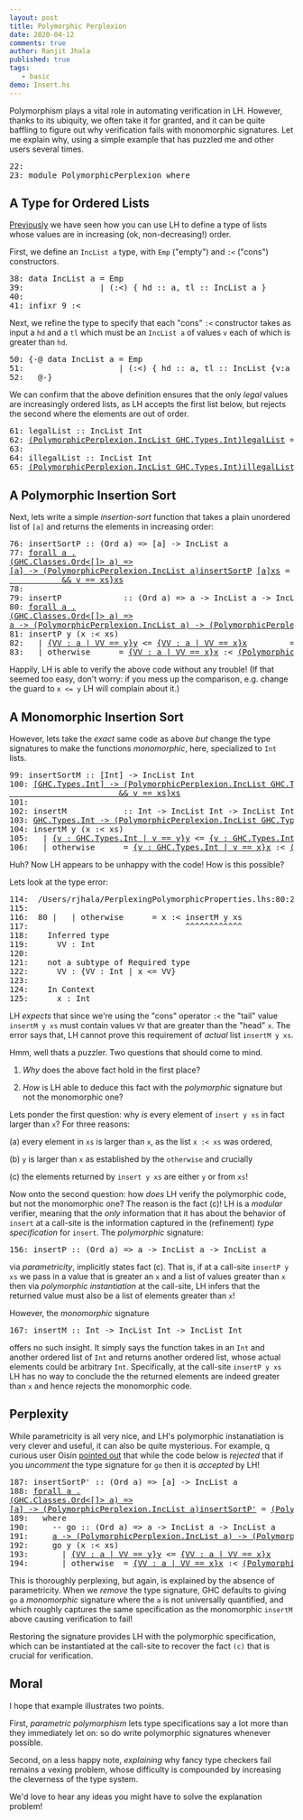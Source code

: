 ```yaml
---
layout: post
title: Polymorphic Perplexion
date: 2020-04-12
comments: true
author: Ranjit Jhala 
published: true
tags:
   - basic
demo: Insert.hs
---
```


Polymorphism plays a vital role in automating verification in LH.
However, thanks to its ubiquity, we often take it for granted, and 
it can be quite baffling to figure out why verification fails with 
monomorphic signatures. Let me explain why, using a simple example 
that has puzzled me and other users several times.

<!-- more -->

<div class="hidden">

<pre><span class=hs-linenum>22: </span>
<span class=hs-linenum>23: </span><span class='hs-keyword'>module</span> <span class='hs-conid'>PolymorphicPerplexion</span> <span class='hs-keyword'>where</span>
</pre>
</div>

A Type for Ordered Lists
------------------------

[Previously](2013-07-29-putting-things-in-order.lhs.md)
we have seen how you can use LH to define a type of lists whose values are in increasing
(ok, non-decreasing!) order.

First, we define an `IncList a` type, with `Emp` ("empty") 
and `:<` ("cons") constructors.


<pre><span class=hs-linenum>38: </span><span class='hs-keyword'>data</span> <span class='hs-conid'>IncList</span> <span class='hs-varid'>a</span> <span class='hs-keyglyph'>=</span> <span class='hs-conid'>Emp</span>
<span class=hs-linenum>39: </span>               <span class='hs-keyglyph'>|</span> <span class='hs-layout'>(</span><span class='hs-conop'>:&lt;</span><span class='hs-layout'>)</span> <span class='hs-layout'>{</span> <span class='hs-varid'>hd</span> <span class='hs-keyglyph'>::</span> <span class='hs-varid'>a</span><span class='hs-layout'>,</span> <span class='hs-varid'>tl</span> <span class='hs-keyglyph'>::</span> <span class='hs-conid'>IncList</span> <span class='hs-varid'>a</span> <span class='hs-layout'>}</span>
<span class=hs-linenum>40: </span>
<span class=hs-linenum>41: </span><span class='hs-keyword'>infixr</span> <span class='hs-num'>9</span> <span class='hs-conop'>:&lt;</span>
</pre>

Next, we refine the type to specify that each "cons" `:<`
constructor takes as input a `hd` and a `tl` which must 
be an `IncList a` of values `v` each of which is greater 
than `hd`. 


<pre><span class=hs-linenum>50: </span><span class='hs-keyword'>{-@</span> <span class='hs-keyword'>data</span> <span class='hs-conid'>IncList</span> <span class='hs-varid'>a</span> <span class='hs-keyglyph'>=</span> <span class='hs-conid'>Emp</span> 
<span class=hs-linenum>51: </span>                   <span class='hs-keyglyph'>|</span> <span class='hs-layout'>(</span><span class='hs-conop'>:&lt;</span><span class='hs-layout'>)</span> <span class='hs-layout'>{</span> <span class='hs-varid'>hd</span> <span class='hs-keyglyph'>::</span> <span class='hs-varid'>a</span><span class='hs-layout'>,</span> <span class='hs-varid'>tl</span> <span class='hs-keyglyph'>::</span> <span class='hs-conid'>IncList</span> <span class='hs-layout'>{</span><span class='hs-varid'>v</span><span class='hs-conop'>:</span><span class='hs-varid'>a</span> <span class='hs-keyglyph'>|</span> <span class='hs-varid'>hd</span> <span class='hs-varop'>&lt;=</span> <span class='hs-varid'>v</span><span class='hs-layout'>}</span><span class='hs-layout'>}</span>  
<span class=hs-linenum>52: </span>  <span class='hs-keyword'>@-}</span>
</pre>

We can confirm that the above definition ensures that the only 
*legal* values are increasingly ordered lists, as LH accepts
the first list below, but rejects the second where the elements
are out of order.


<pre><span class=hs-linenum>61: </span><span class='hs-definition'>legalList</span> <span class='hs-keyglyph'>::</span> <span class='hs-conid'>IncList</span> <span class='hs-conid'>Int</span>
<span class=hs-linenum>62: </span><a class=annot href="#"><span class=annottext>(PolymorphicPerplexion.IncList GHC.Types.Int)</span><span class='hs-definition'>legalList</span></a> <span class='hs-keyglyph'>=</span> <a class=annot href="#"><span class=annottext>GHC.Types.Int</span><span class='hs-num'>0</span></a> <span class='hs-conop'>:&lt;</span> <a class=annot href="#"><span class=annottext>GHC.Types.Int</span><span class='hs-num'>1</span></a> <span class='hs-conop'>:&lt;</span> <a class=annot href="#"><span class=annottext>GHC.Types.Int</span><span class='hs-num'>2</span></a> <span class='hs-conop'>:&lt;</span> <a class=annot href="#"><span class=annottext>GHC.Types.Int</span><span class='hs-num'>3</span></a> <span class='hs-conop'>:&lt;</span> <a class=annot href="#"><span class=annottext>{VV : forall a . (PolymorphicPerplexion.IncList a) | VV == Emp}</span><span class='hs-conid'>Emp</span></a>
<span class=hs-linenum>63: </span>
<span class=hs-linenum>64: </span><span class='hs-definition'>illegalList</span> <span class='hs-keyglyph'>::</span> <span class='hs-conid'>IncList</span> <span class='hs-conid'>Int</span> 
<span class=hs-linenum>65: </span><a class=annot href="#"><span class=annottext>(PolymorphicPerplexion.IncList GHC.Types.Int)</span><span class='hs-definition'>illegalList</span></a> <span class='hs-keyglyph'>=</span> <a class=annot href="#"><span class=annottext>GHC.Types.Int</span><span class='hs-num'>0</span></a> <span class='hs-conop'>:&lt;</span> <a class=annot href="#"><span class=annottext>GHC.Types.Int</span><span class='hs-num'>1</span></a> <span class='hs-conop'>:&lt;</span> <a class=annot href="#"><span class=annottext>GHC.Types.Int</span><span class='hs-num'>3</span></a> <span class='hs-conop'>:&lt;</span> <span class=hs-error><a class=annot href="#"><span class=annottext>GHC.Types.Int</span><span class='hs-num'>2</span></a></span><span class=hs-error> </span><span class=hs-error><span class='hs-conop'>:&lt;</span></span><span class=hs-error> </span><span class=hs-error><a class=annot href="#"><span class=annottext>{VV : forall a . (PolymorphicPerplexion.IncList a) | VV == Emp}</span><span class='hs-conid'>Emp</span></a></span>
</pre>

A Polymorphic Insertion Sort
----------------------------

Next, lets write a simple *insertion-sort* function that 
takes a plain unordered list of `[a]` and returns the elements 
in increasing order:


<pre><span class=hs-linenum>76: </span><span class='hs-definition'>insertSortP</span> <span class='hs-keyglyph'>::</span> <span class='hs-layout'>(</span><span class='hs-conid'>Ord</span> <span class='hs-varid'>a</span><span class='hs-layout'>)</span> <span class='hs-keyglyph'>=&gt;</span> <span class='hs-keyglyph'>[</span><span class='hs-varid'>a</span><span class='hs-keyglyph'>]</span> <span class='hs-keyglyph'>-&gt;</span> <span class='hs-conid'>IncList</span> <span class='hs-varid'>a</span>
<span class=hs-linenum>77: </span><a class=annot href="#"><span class=annottext>forall a .
(GHC.Classes.Ord&lt;[]&gt; a) =&gt;
[a] -&gt; (PolymorphicPerplexion.IncList a)</span><span class='hs-definition'>insertSortP</span></a> <a class=annot href="#"><span class=annottext>[a]</span><span class='hs-varid'>xs</span></a> <span class='hs-keyglyph'>=</span> <span class='hs-varid'>foldr</span> <a class=annot href="#"><span class=annottext>a -&gt; (PolymorphicPerplexion.IncList a) -&gt; (PolymorphicPerplexion.IncList a)</span><span class='hs-varid'>insertP</span></a> <a class=annot href="#"><span class=annottext>{VV : forall a . (PolymorphicPerplexion.IncList a) | VV == Emp}</span><span class='hs-conid'>Emp</span></a> <a class=annot href="#"><span class=annottext>{v : [a] | len v &gt;= 0
           &amp;&amp; v == xs}</span><span class='hs-varid'>xs</span></a>
<span class=hs-linenum>78: </span>
<span class=hs-linenum>79: </span><span class='hs-definition'>insertP</span>             <span class='hs-keyglyph'>::</span> <span class='hs-layout'>(</span><span class='hs-conid'>Ord</span> <span class='hs-varid'>a</span><span class='hs-layout'>)</span> <span class='hs-keyglyph'>=&gt;</span> <span class='hs-varid'>a</span> <span class='hs-keyglyph'>-&gt;</span> <span class='hs-conid'>IncList</span> <span class='hs-varid'>a</span> <span class='hs-keyglyph'>-&gt;</span> <span class='hs-conid'>IncList</span> <span class='hs-varid'>a</span>
<span class=hs-linenum>80: </span><a class=annot href="#"><span class=annottext>forall a .
(GHC.Classes.Ord&lt;[]&gt; a) =&gt;
a -&gt; (PolymorphicPerplexion.IncList a) -&gt; (PolymorphicPerplexion.IncList a)</span><span class='hs-definition'>insertP</span></a> <a class=annot href="#"><span class=annottext>a</span><span class='hs-varid'>y</span></a> <span class='hs-conid'>Emp</span>       <span class='hs-keyglyph'>=</span> <a class=annot href="#"><span class=annottext>{VV : a | VV == y}</span><span class='hs-varid'>y</span></a> <span class='hs-conop'>:&lt;</span> <a class=annot href="#"><span class=annottext>{VV : forall a . (PolymorphicPerplexion.IncList a) | VV == Emp}</span><span class='hs-conid'>Emp</span></a>
<span class=hs-linenum>81: </span><span class='hs-definition'>insertP</span> <span class='hs-varid'>y</span> <span class='hs-layout'>(</span><span class='hs-varid'>x</span> <span class='hs-conop'>:&lt;</span> <span class='hs-varid'>xs</span><span class='hs-layout'>)</span>
<span class=hs-linenum>82: </span>  <span class='hs-keyglyph'>|</span> <a class=annot href="#"><span class=annottext>{VV : a | VV == y}</span><span class='hs-varid'>y</span></a> <span class='hs-varop'>&lt;=</span> <a class=annot href="#"><span class=annottext>{VV : a | VV == x}</span><span class='hs-varid'>x</span></a>         <span class='hs-keyglyph'>=</span> <a class=annot href="#"><span class=annottext>{VV : a | VV == y}</span><span class='hs-varid'>y</span></a> <span class='hs-conop'>:&lt;</span> <a class=annot href="#"><span class=annottext>{VV : a | VV == x}</span><span class='hs-varid'>x</span></a> <span class='hs-conop'>:&lt;</span> <a class=annot href="#"><span class=annottext>{v : (PolymorphicPerplexion.IncList {VV : a | x &lt;= VV}) | v == xs}</span><span class='hs-varid'>xs</span></a>
<span class=hs-linenum>83: </span>  <span class='hs-keyglyph'>|</span> <span class='hs-varid'>otherwise</span>      <span class='hs-keyglyph'>=</span> <a class=annot href="#"><span class=annottext>{VV : a | VV == x}</span><span class='hs-varid'>x</span></a> <span class='hs-conop'>:&lt;</span> <a class=annot href="#"><span class=annottext>(PolymorphicPerplexion.IncList a)</span><span class='hs-varid'>insertP</span></a> <a class=annot href="#"><span class=annottext>{VV : a | VV == y}</span><span class='hs-varid'>y</span></a> <a class=annot href="#"><span class=annottext>{v : (PolymorphicPerplexion.IncList {VV : a | x &lt;= VV}) | v == xs}</span><span class='hs-varid'>xs</span></a>
</pre>

Happily, LH is able to verify the above code without any trouble!
(If that seemed too easy, don't worry: if you mess up the comparison, 
e.g. change the guard to `x <= y` LH will complain about it.)


A Monomorphic Insertion Sort
----------------------------

However, lets take the *exact* same code as above *but* change 
the type signatures to make the functions *monomorphic*, here, 
specialized to `Int` lists.


<pre><span class=hs-linenum>99: </span><span class='hs-definition'>insertSortM</span> <span class='hs-keyglyph'>::</span> <span class='hs-keyglyph'>[</span><span class='hs-conid'>Int</span><span class='hs-keyglyph'>]</span> <span class='hs-keyglyph'>-&gt;</span> <span class='hs-conid'>IncList</span> <span class='hs-conid'>Int</span> 
<span class=hs-linenum>100: </span><a class=annot href="#"><span class=annottext>[GHC.Types.Int] -&gt; (PolymorphicPerplexion.IncList GHC.Types.Int)</span><span class='hs-definition'>insertSortM</span></a> <a class=annot href="#"><span class=annottext>[GHC.Types.Int]</span><span class='hs-varid'>xs</span></a> <span class='hs-keyglyph'>=</span> <span class='hs-varid'>foldr</span> <a class=annot href="#"><span class=annottext>GHC.Types.Int -&gt; (PolymorphicPerplexion.IncList GHC.Types.Int) -&gt; (PolymorphicPerplexion.IncList GHC.Types.Int)</span><span class='hs-varid'>insertM</span></a> <a class=annot href="#"><span class=annottext>{VV : forall a . (PolymorphicPerplexion.IncList a) | VV == Emp}</span><span class='hs-conid'>Emp</span></a> <a class=annot href="#"><span class=annottext>{v : [GHC.Types.Int] | len v &gt;= 0
                       &amp;&amp; v == xs}</span><span class='hs-varid'>xs</span></a>
<span class=hs-linenum>101: </span>
<span class=hs-linenum>102: </span><span class='hs-definition'>insertM</span>            <span class='hs-keyglyph'>::</span> <span class='hs-conid'>Int</span> <span class='hs-keyglyph'>-&gt;</span> <span class='hs-conid'>IncList</span> <span class='hs-conid'>Int</span> <span class='hs-keyglyph'>-&gt;</span> <span class='hs-conid'>IncList</span> <span class='hs-conid'>Int</span> 
<span class=hs-linenum>103: </span><a class=annot href="#"><span class=annottext>GHC.Types.Int -&gt; (PolymorphicPerplexion.IncList GHC.Types.Int) -&gt; (PolymorphicPerplexion.IncList GHC.Types.Int)</span><span class='hs-definition'>insertM</span></a> <a class=annot href="#"><span class=annottext>GHC.Types.Int</span><span class='hs-varid'>y</span></a> <span class='hs-conid'>Emp</span>      <span class='hs-keyglyph'>=</span> <a class=annot href="#"><span class=annottext>{v : GHC.Types.Int | v == y}</span><span class='hs-varid'>y</span></a> <span class='hs-conop'>:&lt;</span> <a class=annot href="#"><span class=annottext>{VV : forall a . (PolymorphicPerplexion.IncList a) | VV == Emp}</span><span class='hs-conid'>Emp</span></a>
<span class=hs-linenum>104: </span><span class='hs-definition'>insertM</span> <span class='hs-varid'>y</span> <span class='hs-layout'>(</span><span class='hs-varid'>x</span> <span class='hs-conop'>:&lt;</span> <span class='hs-varid'>xs</span><span class='hs-layout'>)</span>
<span class=hs-linenum>105: </span>  <span class='hs-keyglyph'>|</span> <a class=annot href="#"><span class=annottext>{v : GHC.Types.Int | v == y}</span><span class='hs-varid'>y</span></a> <span class='hs-varop'>&lt;=</span> <a class=annot href="#"><span class=annottext>{v : GHC.Types.Int | v == x}</span><span class='hs-varid'>x</span></a>         <span class='hs-keyglyph'>=</span> <a class=annot href="#"><span class=annottext>{v : GHC.Types.Int | v == y}</span><span class='hs-varid'>y</span></a> <span class='hs-conop'>:&lt;</span> <a class=annot href="#"><span class=annottext>{v : GHC.Types.Int | v == x}</span><span class='hs-varid'>x</span></a> <span class='hs-conop'>:&lt;</span> <a class=annot href="#"><span class=annottext>{v : (PolymorphicPerplexion.IncList {v : GHC.Types.Int | x &lt;= v}) | v == xs}</span><span class='hs-varid'>xs</span></a>
<span class=hs-linenum>106: </span>  <span class='hs-keyglyph'>|</span> <span class='hs-varid'>otherwise</span>      <span class='hs-keyglyph'>=</span> <a class=annot href="#"><span class=annottext>{v : GHC.Types.Int | v == x}</span><span class='hs-varid'>x</span></a> <span class='hs-conop'>:&lt;</span> <span class=hs-error><a class=annot href="#"><span class=annottext>(PolymorphicPerplexion.IncList GHC.Types.Int)</span><span class='hs-varid'>insertM</span></a></span><span class=hs-error> </span><span class=hs-error><a class=annot href="#"><span class=annottext>{v : GHC.Types.Int | v == y}</span><span class='hs-varid'>y</span></a></span><span class=hs-error> </span><span class=hs-error><a class=annot href="#"><span class=annottext>{v : (PolymorphicPerplexion.IncList {v : GHC.Types.Int | x &lt;= v}) | v == xs}</span><span class='hs-varid'>xs</span></a></span>
</pre>

Huh? Now LH appears to be unhappy with the code! How is this possible?

Lets look at the type error:


<pre><span class=hs-linenum>114: </span> <span class='hs-varop'>/</span><span class='hs-conid'>Users</span><span class='hs-varop'>/</span><span class='hs-varid'>rjhala</span><span class='hs-varop'>/</span><span class='hs-conid'>PerplexingPolymorphicProperties.lhs</span><span class='hs-conop'>:</span><span class='hs-num'>80</span><span class='hs-conop'>:</span><span class='hs-num'>27</span><span class='hs-comment'>-</span><span class='hs-num'>38</span><span class='hs-conop'>:</span> <span class='hs-conid'>Error</span><span class='hs-conop'>:</span> <span class='hs-conid'>Liquid</span> <span class='hs-conid'>Type</span> <span class='hs-conid'>Mismatch</span>
<span class=hs-linenum>115: </span>  
<span class=hs-linenum>116: </span> <span class='hs-num'>80</span> <span class='hs-keyglyph'>|</span>   <span class='hs-keyglyph'>|</span> <span class='hs-varid'>otherwise</span>      <span class='hs-keyglyph'>=</span> <span class='hs-varid'>x</span> <span class='hs-conop'>:&lt;</span> <span class='hs-varid'>insertM</span> <span class='hs-varid'>y</span> <span class='hs-varid'>xs</span>
<span class=hs-linenum>117: </span>                                <span class='hs-varop'>^^^^^^^^^^^^</span>
<span class=hs-linenum>118: </span>   <span class='hs-conid'>Inferred</span> <span class='hs-keyword'>type</span>
<span class=hs-linenum>119: </span>     <span class='hs-conid'>VV</span> <span class='hs-conop'>:</span> <span class='hs-conid'>Int</span>
<span class=hs-linenum>120: </span>  
<span class=hs-linenum>121: </span>   <span class='hs-varid'>not</span> <span class='hs-varid'>a</span> <span class='hs-varid'>subtype</span> <span class='hs-keyword'>of</span> <span class='hs-conid'>Required</span> <span class='hs-keyword'>type</span>
<span class=hs-linenum>122: </span>     <span class='hs-conid'>VV</span> <span class='hs-conop'>:</span> <span class='hs-layout'>{</span><span class='hs-conid'>VV</span> <span class='hs-conop'>:</span> <span class='hs-conid'>Int</span> <span class='hs-keyglyph'>|</span> <span class='hs-varid'>x</span> <span class='hs-varop'>&lt;=</span> <span class='hs-conid'>VV</span><span class='hs-layout'>}</span>
<span class=hs-linenum>123: </span>  
<span class=hs-linenum>124: </span>   <span class='hs-conid'>In</span> <span class='hs-conid'>Context</span>
<span class=hs-linenum>125: </span>     <span class='hs-varid'>x</span> <span class='hs-conop'>:</span> <span class='hs-conid'>Int</span>
</pre>

LH *expects* that since we're using the "cons" operator `:<` the "tail"
value `insertM y xs` must contain values `VV` that are greater than the 
"head" `x`. The error says that, LH cannot prove this requirement of 
*actual* list `insertM y xs`.

Hmm, well thats a puzzler. Two questions that should come to mind.

1. *Why* does the above fact hold in the first place? 

2. *How* is LH able to deduce this fact with the *polymorphic* signature but not the monomorphic one?

Lets ponder the first question: why *is* every element 
of `insert y xs` in fact larger than `x`? For three reasons:

(a) every element in `xs` is larger than `x`, as the 
    list `x :< xs` was ordered, 

(b) `y` is larger than `x` as established by the `otherwise` and crucially

(c) the elements returned by `insert y xs` are either `y` or from `xs`!

Now onto the second question: how *does* LH verify the polymorphic code,
but not the monomorphic one? The reason is the fact (c)! LH is a *modular*
verifier, meaning that the *only* information that it has about the behavior
of `insert` at a call-site is the information captured in the (refinement) 
*type specification* for `insert`. The *polymorphic* signature:


<pre><span class=hs-linenum>156: </span><span class='hs-definition'>insertP</span> <span class='hs-keyglyph'>::</span> <span class='hs-layout'>(</span><span class='hs-conid'>Ord</span> <span class='hs-varid'>a</span><span class='hs-layout'>)</span> <span class='hs-keyglyph'>=&gt;</span> <span class='hs-varid'>a</span> <span class='hs-keyglyph'>-&gt;</span> <span class='hs-conid'>IncList</span> <span class='hs-varid'>a</span> <span class='hs-keyglyph'>-&gt;</span> <span class='hs-conid'>IncList</span> <span class='hs-varid'>a</span>
</pre>

via *parametricity*, implicitly states fact (c). That is, if at a call-site 
`insertP y xs` we pass in a value that is greater an `x` and a list of values 
greater than `x` then via *polymorphic instantiation* at the call-site, LH 
infers that the returned value must also be a list of elements greater than `x`!

However, the *monomorphic* signature 


<pre><span class=hs-linenum>167: </span><span class='hs-definition'>insertM</span> <span class='hs-keyglyph'>::</span> <span class='hs-conid'>Int</span> <span class='hs-keyglyph'>-&gt;</span> <span class='hs-conid'>IncList</span> <span class='hs-conid'>Int</span> <span class='hs-keyglyph'>-&gt;</span> <span class='hs-conid'>IncList</span> <span class='hs-conid'>Int</span> 
</pre>

offers no such insight. It simply says the function takes in an `Int` and another 
ordered list of `Int` and returns another ordered list, whose actual elements could 
be arbitrary `Int`. Specifically, at the call-site `insertP y xs` LH has no way to 
conclude the the returned elements are indeed greater than `x` and hence rejects 
the monomorphic code.


Perplexity
----------

While parametricity is all very nice, and LH's polymorphic instanatiation is very 
clever and useful, it can also be quite mysterious. For example, q curious user 
Oisín [pointed out](https://github.com/ucsd-progsys/liquidhaskell-tutorial/issues/91) 
that while the code below is *rejected* that if you *uncomment* the type signature 
for `go` then it is *accepted* by LH!


<pre><span class=hs-linenum>187: </span><span class='hs-definition'>insertSortP'</span> <span class='hs-keyglyph'>::</span> <span class='hs-layout'>(</span><span class='hs-conid'>Ord</span> <span class='hs-varid'>a</span><span class='hs-layout'>)</span> <span class='hs-keyglyph'>=&gt;</span> <span class='hs-keyglyph'>[</span><span class='hs-varid'>a</span><span class='hs-keyglyph'>]</span> <span class='hs-keyglyph'>-&gt;</span> <span class='hs-conid'>IncList</span> <span class='hs-varid'>a</span> 
<span class=hs-linenum>188: </span><a class=annot href="#"><span class=annottext>forall a .
(GHC.Classes.Ord&lt;[]&gt; a) =&gt;
[a] -&gt; (PolymorphicPerplexion.IncList a)</span><span class='hs-definition'>insertSortP'</span></a> <span class='hs-keyglyph'>=</span> <a class=annot href="#"><span class=annottext>(PolymorphicPerplexion.IncList a)</span><span class='hs-varid'>foldr</span></a> <a class=annot href="#"><span class=annottext>a -&gt; (PolymorphicPerplexion.IncList a) -&gt; (PolymorphicPerplexion.IncList a)</span><span class='hs-varid'>go</span></a> <a class=annot href="#"><span class=annottext>{VV : forall a . (PolymorphicPerplexion.IncList a) | VV == Emp}</span><span class='hs-conid'>Emp</span></a> 
<span class=hs-linenum>189: </span>  <span class='hs-keyword'>where</span>
<span class=hs-linenum>190: </span>    <span class='hs-comment'>-- go :: (Ord a) =&gt; a -&gt; IncList a -&gt; IncList a</span>
<span class=hs-linenum>191: </span>    <a class=annot href="#"><span class=annottext>a -&gt; (PolymorphicPerplexion.IncList a) -&gt; (PolymorphicPerplexion.IncList a)</span><span class='hs-varid'>go</span></a> <a class=annot href="#"><span class=annottext>a</span><span class='hs-varid'>y</span></a> <span class='hs-conid'>Emp</span>       <span class='hs-keyglyph'>=</span> <a class=annot href="#"><span class=annottext>{VV : a | VV == y}</span><span class='hs-varid'>y</span></a> <span class='hs-conop'>:&lt;</span> <a class=annot href="#"><span class=annottext>{VV : forall a . (PolymorphicPerplexion.IncList a) | VV == Emp}</span><span class='hs-conid'>Emp</span></a>
<span class=hs-linenum>192: </span>    <span class='hs-varid'>go</span> <span class='hs-varid'>y</span> <span class='hs-layout'>(</span><span class='hs-varid'>x</span> <span class='hs-conop'>:&lt;</span> <span class='hs-varid'>xs</span><span class='hs-layout'>)</span>
<span class=hs-linenum>193: </span>      <span class='hs-keyglyph'>|</span> <a class=annot href="#"><span class=annottext>{VV : a | VV == y}</span><span class='hs-varid'>y</span></a> <span class='hs-varop'>&lt;=</span> <a class=annot href="#"><span class=annottext>{VV : a | VV == x}</span><span class='hs-varid'>x</span></a>     <span class='hs-keyglyph'>=</span> <a class=annot href="#"><span class=annottext>{VV : a | VV == y}</span><span class='hs-varid'>y</span></a> <span class='hs-conop'>:&lt;</span> <a class=annot href="#"><span class=annottext>{VV : a | VV == x}</span><span class='hs-varid'>x</span></a> <span class='hs-conop'>:&lt;</span> <a class=annot href="#"><span class=annottext>{v : (PolymorphicPerplexion.IncList {VV : a | x &lt;= VV}) | v == xs}</span><span class='hs-varid'>xs</span></a>
<span class=hs-linenum>194: </span>      <span class='hs-keyglyph'>|</span> <span class='hs-varid'>otherwise</span>  <span class='hs-keyglyph'>=</span> <a class=annot href="#"><span class=annottext>{VV : a | VV == x}</span><span class='hs-varid'>x</span></a> <span class='hs-conop'>:&lt;</span> <span class=hs-error><a class=annot href="#"><span class=annottext>(PolymorphicPerplexion.IncList a)</span><span class='hs-varid'>go</span></a></span><span class=hs-error> </span><span class=hs-error><a class=annot href="#"><span class=annottext>{VV : a | VV == y}</span><span class='hs-varid'>y</span></a></span><span class=hs-error> </span><span class=hs-error><a class=annot href="#"><span class=annottext>{v : (PolymorphicPerplexion.IncList {VV : a | x &lt;= VV}) | v == xs}</span><span class='hs-varid'>xs</span></a></span>
</pre>

This is thoroughly perplexing, but again, is explained by the absence of 
parametricity. When we *remove* the type signature, GHC defaults to giving 
`go` a *monomorphic* signature where the `a` is not universally quantified, 
and which roughly captures the same specification as the monomorphic `insertM` 
above causing verification to fail! 

Restoring the signature provides LH with the polymorphic specification, 
which can be instantiated at the call-site to recover the fact `(c)` 
that is crucial for verification.


Moral
-----

I hope that example illustrates two points.

First, *parametric polymorphism* lets type specifications 
say a lot more than they immediately let on: so do write 
polymorphic signatures whenever possible.

Second, on a less happy note, *explaining* why fancy type 
checkers fail remains a vexing problem, whose difficulty 
is compounded by increasing the cleverness of the type 
system. 

We'd love to hear any ideas you might have to solve the 
explanation problem!
